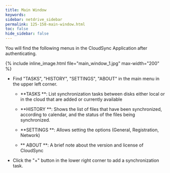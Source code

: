 ```yaml
---
title: Main Window
keywords:
sidebar: netdrive_sidebar
permalink: 125-158-main-window.html
toc: false
hide_sidebar: false
---
```


You will find the following menus in the CloudSync Application after authenticating.

{% include inline_image.html file="main_window_1.jpg" max-width="200" %}

- Find "TASKS", "HISTORY", "SETTINGS", "ABOUT" in the main menu in the upper left corner.

     - **TASKS **: List synchronization tasks between disks either local or in the cloud that are added or currently available

     - **HISTORY **: Shows the list of files that have been synchronized, according to calendar, and the status of the files being synchronized.

     - **SETTINGS **: Allows setting the options (General, Registration, Network)

     - ** ABOUT **: A brief note about the version and license of CloudSync

- Click the "+" button in the lower right corner to add a synchronization task.         